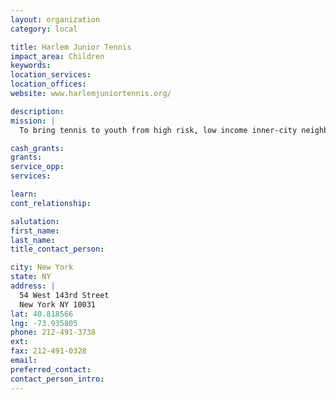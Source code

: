 ```yaml
---
layout: organization
category: local

title: Harlem Junior Tennis
impact_area: Children
keywords: 
location_services: 
location_offices: 
website: www.harlemjuniortennis.org/

description: 
mission: |
  To bring tennis to youth from high risk, low income inner-city neighborhoods and offer opportunities for self-development, while highlighting education and a positive code of behavior. 

cash_grants: 
grants: 
service_opp: 
services: 

learn: 
cont_relationship: 

salutation: 
first_name: 
last_name: 
title_contact_person: 

city: New York
state: NY
address: |
  54 West 143rd Street  
  New York NY 10031
lat: 40.818566
lng: -73.935805
phone: 212-491-3738
ext: 
fax: 212-491-0328
email: 
preferred_contact: 
contact_person_intro: 
---
```

